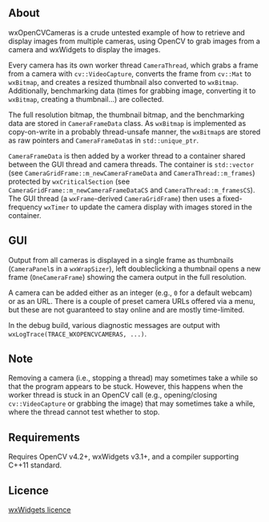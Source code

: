 About
---------

wxOpenCVCameras is a crude untested example of how to retrieve and display
images from multiple cameras, using OpenCV to grab images from a camera
and wxWidgets to display the images.

Every camera has its own worker thread `CameraThread`, which grabs a frame
from a camera with `cv::VideoCapture`, converts the frame from `cv::Mat`
to `wxBitmap`, and creates a resized thumbnail also converted to `wxBitmap`.
Additionally, benchmarking data (times for grabbing image, converting
it to `wxBitmap`, creating a thumbnail...) are collected.

The full resolution bitmap, the thumbnail bitmap, and the benchmarking data
are stored  in `CameraFrameData` class. As `wxBitmap` is implemented as
copy-on-write in a probably thread-unsafe manner, the `wxBitmap`s are stored
as raw pointers and `CameraFrameData`s in `std::unique_ptr`.

`CameraFrameData` is then added by a worker thread to a container
shared between the GUI thread and camera threads. The container is `std::vector`
(see `CameraGridFrame::m_newCameraFrameData` and `CameraThread::m_frames`) protected
by `wxCriticalSection` (see `CameraGridFrame::m_newCameraFrameDataCS`
and `CameraThread::m_framesCS`). The GUI thread (a `wxFrame`-derived `CameraGridFrame`)
then uses a fixed-frequency `wxTimer` to update the camera display with images stored
in the container.

GUI
---------
Output from all cameras is displayed in a single frame as thumbnails (`CameraPanel`s
in a `wxWrapSizer`), left doubleclicking a thumbnail opens a new frame (`OneCameraFrame`)
showing the camera output in the full resolution.

A camera can be added either as an integer (e.g., `0` for a default webcam) or as an URL.
There is a couple of preset camera URLs offered via a menu, but these are not guaranteed
to stay online and are mostly time-limited.

In the debug build, various diagnostic messages are output with `wxLogTrace(TRACE_WXOPENCVCAMERAS, ...)`.

Note
---------
Removing a camera (i.e., stopping a thread) may sometimes take a while so that the program
appears to be stuck. However, this happens when the worker thread is stuck in an OpenCV call
(e.g., opening/closing `cv::VideoCapture` or grabbing the image) that may sometimes take a while,
where the thread cannot test whether to stop.

Requirements
---------
Requires OpenCV v4.2+, wxWidgets v3.1+, and a compiler supporting C++11 standard.

Licence
---------
[wxWidgets licence](https://github.com/wxWidgets/wxWidgets/blob/master/docs/licence.txt)